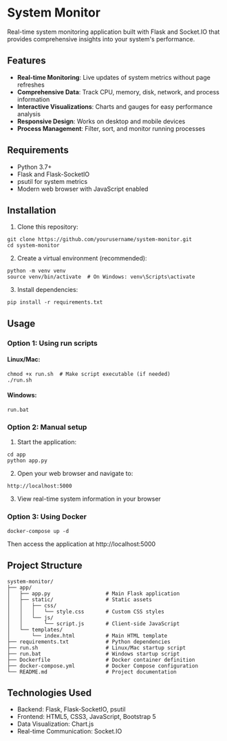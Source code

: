 # System Monitor

Real-time system monitoring application built with Flask and Socket.IO that provides comprehensive insights into your system's performance.

## Features

- **Real-time Monitoring**: Live updates of system metrics without page refreshes
- **Comprehensive Data**: Track CPU, memory, disk, network, and process information
- **Interactive Visualizations**: Charts and gauges for easy performance analysis
- **Responsive Design**: Works on desktop and mobile devices
- **Process Management**: Filter, sort, and monitor running processes

## Requirements

- Python 3.7+
- Flask and Flask-SocketIO
- psutil for system metrics
- Modern web browser with JavaScript enabled

## Installation

1. Clone this repository:
```
git clone https://github.com/yourusername/system-monitor.git
cd system-monitor
```

2. Create a virtual environment (recommended):
```
python -m venv venv
source venv/bin/activate  # On Windows: venv\Scripts\activate
```

3. Install dependencies:
```
pip install -r requirements.txt
```

## Usage

### Option 1: Using run scripts

#### Linux/Mac:
```
chmod +x run.sh  # Make script executable (if needed)
./run.sh
```

#### Windows:
```
run.bat
```

### Option 2: Manual setup

1. Start the application:
```
cd app
python app.py
```

2. Open your web browser and navigate to:
```
http://localhost:5000
```

3. View real-time system information in your browser

### Option 3: Using Docker

```
docker-compose up -d
```

Then access the application at http://localhost:5000

## Project Structure

```
system-monitor/
├── app/
│   ├── app.py                  # Main Flask application
│   ├── static/                 # Static assets
│   │   ├── css/
│   │   │   └── style.css       # Custom CSS styles
│   │   └── js/
│   │       └── script.js       # Client-side JavaScript
│   └── templates/
│       └── index.html          # Main HTML template
├── requirements.txt            # Python dependencies
├── run.sh                      # Linux/Mac startup script
├── run.bat                     # Windows startup script
├── Dockerfile                  # Docker container definition
├── docker-compose.yml          # Docker Compose configuration
└── README.md                   # Project documentation
```

## Technologies Used

- Backend: Flask, Flask-SocketIO, psutil
- Frontend: HTML5, CSS3, JavaScript, Bootstrap 5
- Data Visualization: Chart.js
- Real-time Communication: Socket.IO


